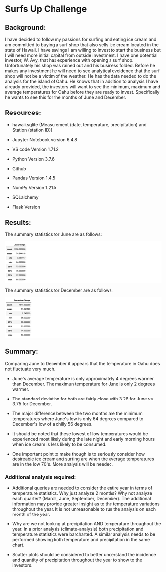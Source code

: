 # Surfs Up Challenge

## Background:

I have decided to follow my passions for surfing and eating ice cream and am committed to buying a surf shop that also sells ice cream located in the state of Hawaii.  I have savings I am willing to invest to start the business but I will need more initial capital from outside investment. I have one potential investor, W. Avy, that has experience with opening a surf shop.  Unfortunately his shop was rained out and his business folded. Before he makes any investment he will need to see analytical eveidence that the surf shop will not be a victim of the weather.  He has the data needed to do the analysis for the island of Oahu. He knows that in addition to analysis I have already provided, the investors will want to see the minimum, maximum and average temperatures for Oahu before they are ready to invest. Specifically he wants to see this for the months of June and December.

## Resources:

 - hawaii.sqlite (Measurement (date, temperature, precipitation) and Station (station ID))

 - Jupyter Notebook version 6.4.8
 
 - VS code Version 1.71.2
 
 - Python Version 3.7.6
 
 - Github
 
 - Pandas Version 1.4.5
 
 - NumPy Version 1.21.5
 
 - SQLalchemy
 
 - Flask Version
 
## Results:

The summary statistics for June are as follows:

![__](https://github.com/Johnnytoobadman/surfs_up/blob/main/June%20Temperature%20Statistics.png)

The summary statistics for December are as follows:

![__](https://github.com/Johnnytoobadman/surfs_up/blob/main/December%20temperature%20statistics.png)

## Summary:

Comparing June to December it appears that the temperature in Oahu does not fluctuate very much.  

 - June's average temperature is only approximately 4 degrees warmer than December.  The maximun temperature for June is only 2 degrees warmer. 
  
 - The standard deviation for both are fairly close with 3.26 for June vs. 3.75 for December. 
  
 - The major difference between the two months are the minimum temperatures where June's low is only 64 degrees compared to December's low of a chilly 56 degrees.
 
 -  It should be noted that these lowest of low temperatures would be experienced most likely during the late night and early morning hours when ice cream is less likely to be consumed. 
  
 -  One important point to make though is to seriously consider how desireable ice cream and surfing are when the average temperatures are in the low 70's.  More analysis will be needed.

### Additional analysis required:

 - Additional queries are needed to  consider the entire year in terms of temperature statistics.  Why just analyze 2 months?  Why not analyze each quarter? (March, June, September, December).  The additional information may provide greater insight as to the temperature variations throughout the year.  It is not unreasonable to run the analysis on each month of the year.

 - Why are we not looking at precipitation AND temperature throughout the year.  In a prior analysis (climate-analysis) both precipitation and temperature statistics were barcharted.  A similar analysis needs to be performed showing both temperature and precipitation in the same chart. 

 - Scatter plots should be considered to better understand the incidence and quantity of precipitation throughout the year to show to the investors.
